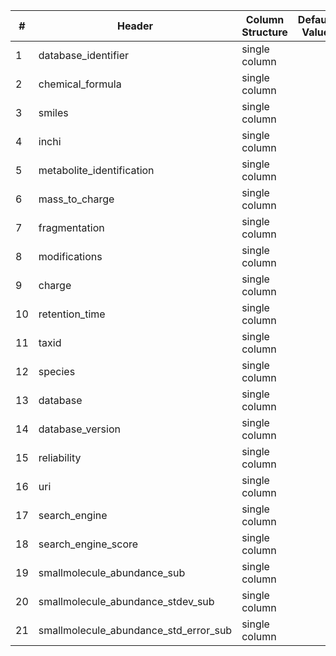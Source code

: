 | # |Header  | Column Structure  | Default Value  | Required | Min Length | Max Length |
|---|--------|-------------------|----------------|----------|------------|------------|
| 1 | database_identifier | single column |  | False | - | - |
| 2 | chemical_formula | single column |  | False | - | - |
| 3 | smiles | single column |  | False | - | - |
| 4 | inchi | single column |  | False | - | - |
| 5 | metabolite_identification | single column |  | True | 2 | - |
| 6 | mass_to_charge | single column |  | False | - | - |
| 7 | fragmentation | single column |  | False | - | - |
| 8 | modifications | single column |  | False | - | - |
| 9 | charge | single column |  | False | - | - |
| 10 | retention_time | single column |  | False | - | - |
| 11 | taxid | single column |  | False | - | - |
| 12 | species | single column |  | False | - | - |
| 13 | database | single column |  | False | - | - |
| 14 | database_version | single column |  | False | - | - |
| 15 | reliability | single column |  | False | - | - |
| 16 | uri | single column |  | False | - | - |
| 17 | search_engine | single column |  | False | - | - |
| 18 | search_engine_score | single column |  | False | - | - |
| 19 | smallmolecule_abundance_sub | single column |  | False | - | - |
| 20 | smallmolecule_abundance_stdev_sub | single column |  | False | - | - |
| 21 | smallmolecule_abundance_std_error_sub | single column |  | False | - | - |

